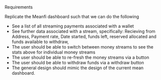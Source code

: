 
Requirements

Replicate the Meanfi dashboard such that we can do the following

- See a list of all streaming payments associated with a wallet
- See further data associated with a stream, specifically: Recieving from Address, Payment rate, Date started, funds left, reserved allocated and funds available to withdraw, 
- The user should be able to switch between money streams to see the stats above for individual money streams
- The user should be able to re-fresh the money streams via a button
- The user should be able to withdraw funds via a withdraw button
- The general design should mimic the design of the current mean dashboard. 